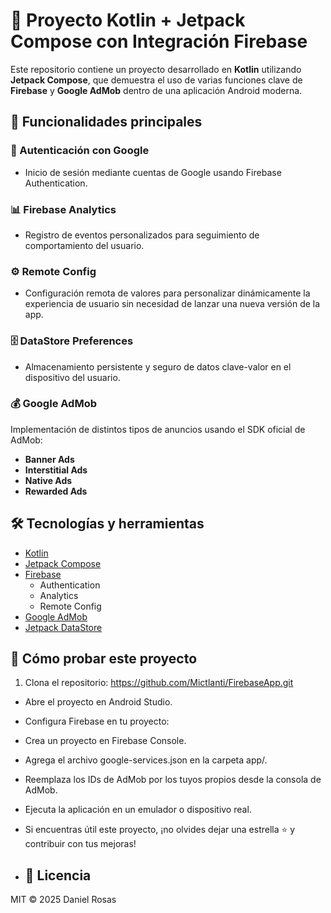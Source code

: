 # 📱 Proyecto Kotlin + Jetpack Compose con Integración Firebase

Este repositorio contiene un proyecto desarrollado en **Kotlin** utilizando **Jetpack Compose**, que demuestra el uso de varias funciones clave de **Firebase** y **Google AdMob** dentro de una aplicación Android moderna.

## 🚀 Funcionalidades principales

### 🔐 Autenticación con Google
- Inicio de sesión mediante cuentas de Google usando Firebase Authentication.

### 📊 Firebase Analytics
- Registro de eventos personalizados para seguimiento de comportamiento del usuario.

### ⚙️ Remote Config
- Configuración remota de valores para personalizar dinámicamente la experiencia de usuario sin necesidad de lanzar una nueva versión de la app.

### 🗄️ DataStore Preferences
- Almacenamiento persistente y seguro de datos clave-valor en el dispositivo del usuario.

### 💰 Google AdMob
Implementación de distintos tipos de anuncios usando el SDK oficial de AdMob:
- **Banner Ads**
- **Interstitial Ads**
- **Native Ads**
- **Rewarded Ads**

## 🛠️ Tecnologías y herramientas

- [Kotlin](https://kotlinlang.org/)
- [Jetpack Compose](https://developer.android.com/jetpack/compose)
- [Firebase](https://firebase.google.com/)
  - Authentication
  - Analytics
  - Remote Config
- [Google AdMob](https://developers.google.com/admob/android/quick-start)
- [Jetpack DataStore](https://developer.android.com/topic/libraries/architecture/datastore)

## 🧪 Cómo probar este proyecto

1. Clona el repositorio: https://github.com/Mictlanti/FirebaseApp.git
- Abre el proyecto en Android Studio.
- Configura Firebase en tu proyecto:
- Crea un proyecto en Firebase Console.
- Agrega el archivo google-services.json en la carpeta app/.
- Reemplaza los IDs de AdMob por los tuyos propios desde la consola de AdMob.
- Ejecuta la aplicación en un emulador o dispositivo real.

- Si encuentras útil este proyecto, ¡no olvides dejar una estrella ⭐ y contribuir con tus mejoras!

- ## 📜 Licencia

MIT © 2025 Daniel Rosas
